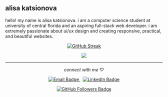 ## alisa katsionova

hello! my name is alisa katsionova. i am a computer science student at university of central florida and an aspiring full-stack web developer. i am extremely passionate about ui/ux design and creating responsive, practical, and beautiful websites.


<p align="center">
  <a href="https://git.io/streak-stats"><img src="https://streak-stats.demolab.com?user=AlisaK13003&hide_border=true&date_format=M%20j%5B%2C%20Y%5D&fire=FFFFFF&background=9E9E9E&stroke=FFC0CB&currStreakNum=FFFFFF&sideNums=FFFFFF&ring=FFC0CB&currStreakLabel=FFFFFF&sideLabels=FFFFFF&dates=EB545400" alt="GitHub Streak"/>
  </a>
</p>
<p align="center">
  <img src="https://github-readme-stats.vercel.app/api/top-langs/?username=AlisaK13003&hide_title=FALSE&layout=compact&title_color=FFC0CB&text_color=ffffff&bg_color=9E9E9E&hide_border=true"/>
</p>


---

<p align="center">
  <i>connect with me </i>♡
</p>
<p align="center">
  <a href="mailto:alisakatsionova@gmail.com">
    <img src="https://img.shields.io/static/v1?label=&message=EMAIL&color=9e9e9e&style=for-the-badge&logo=alwaysdata&logoColor=pink" alt="Email Badge"/>
  </a>
  &nbsp; <!-- This adds space between the two badges -->
  <a href="https://www.linkedin.com/in/alisa-katsionova">
    <img src="https://img.shields.io/badge/-LINKEDIN-9e9e9e?style=for-the-badge&logo=linkedin&logoColor=pink" alt="LinkedIn Badge"/>
  </a>
</p>

<p align="center">
  <a href="https://github.com/AlisaK13003?tab=followers">
    <img src="https://img.shields.io/github/followers/AlisaK13003?label=Follow&labelColor=9e9e9e&logo=github-sponsors&logoColor=pink&color=pink&style=for-the-badge" alt="GitHub Followers Badge"/>
  </a>
</p>

